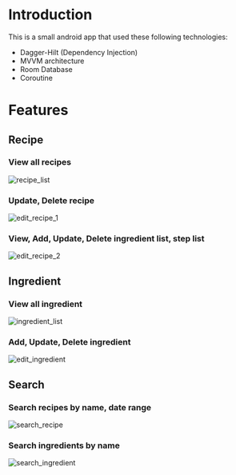 # Introduction

This is a small android app that used these following technologies:

- Dagger-Hilt (Dependency Injection)
- MVVM architecture
- Room Database
- Coroutine

# Features

## Recipe

### View all recipes

![recipe_list](./gitimage/recipe_list.jpg)

### Update, Delete recipe

![edit_recipe_1](./gitimage/edit_recipe_1.jpg)

### View, Add, Update, Delete ingredient list, step list

![edit_recipe_2](./gitimage/edit_recipe_2.jpg)

## Ingredient

### View all ingredient

![ingredient_list](./gitimage/ingredient_list.jpg)

### Add, Update, Delete ingredient

![edit_ingredient](./gitimage/edit_ingredient.jpg)

## Search

### Search recipes by name, date range

![search_recipe](./gitimage/search_recipe.jpg)

### Search ingredients by name

![search_ingredient](./gitimage/search_ingredient.jpg)